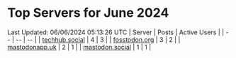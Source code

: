 # Top Servers for June 2024
Last Updated: 06/06/2024 05:13:26 UTC
| Server | Posts | Active Users |
| -- | -- | -- |
| [techhub.social](https://techhub.social/tags/PowerShell) | 4 | 3 |
| [fosstodon.org](https://fosstodon.org/tags/PowerShell) | 3 | 2 |
| [mastodonapp.uk](https://mastodonapp.uk/tags/PowerShell) | 2 | 1 |
| [mastodon.social](https://mastodon.social/tags/PowerShell) | 1 | 1 |
